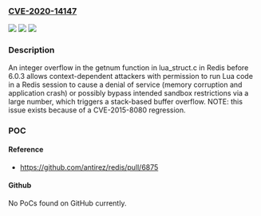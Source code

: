 ### [CVE-2020-14147](https://cve.mitre.org/cgi-bin/cvename.cgi?name=CVE-2020-14147)
![](https://img.shields.io/static/v1?label=Product&message=n%2Fa&color=blue)
![](https://img.shields.io/static/v1?label=Version&message=n%2Fa&color=blue)
![](https://img.shields.io/static/v1?label=Vulnerability&message=n%2Fa&color=brighgreen)

### Description

An integer overflow in the getnum function in lua_struct.c in Redis before 6.0.3 allows context-dependent attackers with permission to run Lua code in a Redis session to cause a denial of service (memory corruption and application crash) or possibly bypass intended sandbox restrictions via a large number, which triggers a stack-based buffer overflow. NOTE: this issue exists because of a CVE-2015-8080 regression.

### POC

#### Reference
- https://github.com/antirez/redis/pull/6875

#### Github
No PoCs found on GitHub currently.

